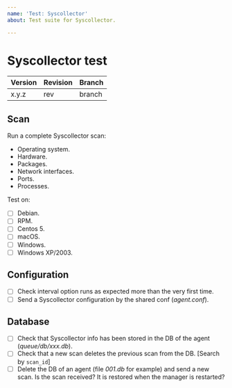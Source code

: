```yaml
---
name: 'Test: Syscollector'
about: Test suite for Syscollector.

---
```


# Syscollector test

| Version | Revision | Branch |
| --- | --- | --- |
| x.y.z | rev | branch |

## Scan

Run a complete Syscollector scan:
- Operating system.
- Hardware.
- Packages.
- Network interfaces.
- Ports.
- Processes.

Test on:
- [ ] Debian.
- [ ] RPM.
- [ ] Centos 5.
- [ ] macOS.
- [ ] Windows.
- [ ] Windows XP/2003.

## Configuration

- [ ] Check interval option runs as expected more than the very first time.
- [ ] Send a Syscollector configuration by the shared conf (*agent.conf*).

## Database

- [ ] Check that Syscollector info has been stored in the DB of the agent (*queue/db/xxx.db*).
- [ ] Check that a new scan deletes the previous scan from the DB. [Search by `scan_id`]
- [ ] Delete the DB of an agent (file *001.db* for example) and send a new scan. Is the scan received? It is restored when the manager is restarted?
